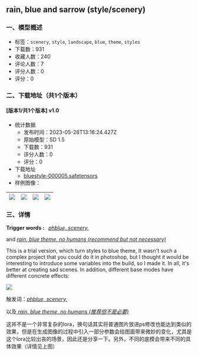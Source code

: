 ## rain, blue and sarrow (style/scenery)
### 一、模型概述

- 标签：`scenery`, `style`, `landscape`, `blue`, `theme`, `styles`
- 下载数：931
- 收藏人数：240
- 评论人数：7
- 评分人数：0
- 评分：0

### 二、下载地址（共1个版本）

#### [版本1/共1个版本] v1.0

- 统计数据
  - 发布时间：2023-05-28T13:16:24.427Z
  - 原始模型：SD 1.5
  - 下载数：931
  - 评分人数：0
  - 评分：0
- 下载地址
  - [bluestyle-000005.safetensors](https://civitai.com/api/download/models/80754)
- 样例图像：

| <img src="https://image.civitai.com/xG1nkqKTMzGDvpLrqFT7WA/19cc2f7f-7092-4231-97a8-ded17a1af41f/width=450/906634.jpeg" /> | <img src="https://image.civitai.com/xG1nkqKTMzGDvpLrqFT7WA/e9f7cbf7-708b-4113-b154-d5733044ab2d/width=450/906646.jpeg" /> | <img src="https://image.civitai.com/xG1nkqKTMzGDvpLrqFT7WA/5bffb307-3113-4df8-8caa-26591f5b4c47/width=450/906653.jpeg" /> | <img src="https://image.civitai.com/xG1nkqKTMzGDvpLrqFT7WA/7a086766-6f20-4136-addb-5e252d8785f1/width=450/906657.jpeg" /> |
| ---- | ---- | ---- | ---- |


### 三、详情
<p><strong>Trigger words :</strong>  <strong> </strong><em><u>phblue, scenery,</u></em></p><p>and <em><u>rain, blue theme, no humans (recommend but not necessary)</u></em></p><p>This is a trial version, which turn styles to blue theme, It wasn't such a complex project that you could do it in photoshop, but I thought it would be interesting to introduce some variables into the build, so I made it. In all, it's better at creating sad scenes. In addition, different base modes have different concrete effects:</p><p></p><img src="https://image.civitai.com/xG1nkqKTMzGDvpLrqFT7WA/aa25c4e3-49b9-49a6-a443-c5f4eab2405f/width=525/aa25c4e3-49b9-49a6-a443-c5f4eab2405f.jpeg" /><p></p><p>触发词：<em><u>phblue, scenery,</u></em></p><p>以及<em><u> rain, blue theme, no humans (推荐但不是必要)</u></em></p><p>这并不是一个非常复杂的lora，换句话其实将普通图片放进ps修改也能达到类似的效果，但是在生成图像的过程中引入一部分参数会给图面带来微妙的变化，尤其是这个lora比较出丧的场景，因此还是分享一下。另外，不同的底模会带来不同的具体效果（详情见上图）</p>